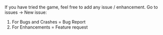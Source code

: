 If you have tried the game, feel free to add any issue / enhancement. 
Go to issues -> New issue: 
1) For Bugs and Crashes = Bug Report
2) For Enhancements = Feature request
